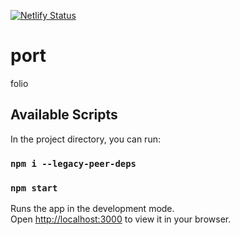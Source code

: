 [![Netlify Status](https://api.netlify.com/api/v1/badges/39c14b88-6abb-4227-b269-6584eba335b8/deploy-status)](https://app.netlify.com/sites/tianming/deploys)

# port
folio

## Available Scripts

In the project directory, you can run:

### `npm i --legacy-peer-deps`
### `npm start`

Runs the app in the development mode.\
Open [http://localhost:3000](http://localhost:3000) to view it in your browser.
